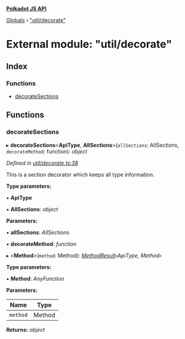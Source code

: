**[Polkadot JS API](../README.md)**

[Globals](../globals.md) › [&quot;util/decorate&quot;](_util_decorate_.md)

# External module: "util/decorate"

## Index

### Functions

* [decorateSections](_util_decorate_.md#decoratesections)

## Functions

###  decorateSections

▸ **decorateSections**<**ApiType**, **AllSections**>(`allSections`: AllSections, `decorateMethod`: function): *object*

*Defined in [util/decorate.ts:38](https://github.com/polkadot-js/api/blob/67929d3/packages/api/src/util/decorate.ts#L38)*

This is a section decorator which keeps all type information.

**Type parameters:**

▪ **ApiType**

▪ **AllSections**: *object*

**Parameters:**

▪ **allSections**: *AllSections*

▪ **decorateMethod**: *function*

▸ <**Method**>(`method`: Method): *[MethodResult](_types_.md#methodresult)‹ApiType, Method›*

**Type parameters:**

▪ **Method**: *AnyFunction*

**Parameters:**

Name | Type |
------ | ------ |
`method` | Method |

**Returns:** *object*